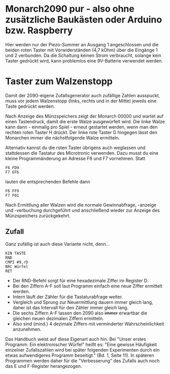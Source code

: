 # Monarch2090 pur - also ohne zusätzliche Baukästen oder Arduino bzw. Raspberry

Hier werden nur der Piezo-Summer an Ausgang 1 angeschlossen und die beiden roten Taster mit Vorwiderständen (4,7 kOhm) über die Eingänge 1 und 2 verbunden. Da die Schaltung keinen Strom verbraucht, solange kein Taster gedrückt wird, kann problemlos eine 9V-Batterie verwendet werden. 

# Taster zum Walzenstopp

Damit der 2090-eigene Zufallsgenerator auch zufällige Zahlen ausspuckt, muss vor jedem Walzenstopp (links, rechts und in der Mitte) jeweils eine Taste gedrückt werden.

Nach Anzeige des Münzspeichers zeigt der Monarch 00000 und wartet auf einen Tastendruck, damit die erste Walze ausgewürfelt wird. Die linke Walze kann dann - einmalig pro Spiel - erneut gestartet werden, wenn man den rechten roten Taster H drückt. Der linke rote Taster G hingegen lässt den Monarchen immer die nächstfolgende Walze ermitteln. 

Alternativ kannst du die roten Taster übrigens auch weglassen und stattdessen die Tastatur des Microtronic verwenden. Dazu musst du eine kleine Programmänderung an Adresse F6 und F7 vornehmen. Statt
```
F6 FD9     
F7 EF6      
```
lauten die entsprechenden Befehle dann
```
F6 FF9     
F7 F01      
```

Nach Ermittlung aller Walzen wird die normale Gewinnabfrage, -anzeige und -verbuchung durchgeführt und anschließend wieder zur Anzeige des Münzspeichers zurückgekehrt.

## Zufall

Ganz zufällig ist auch diese Variante nicht, denn...
```
KIN TASTE
RND
CMPI #9,rD
BRC Würfel
RET
```

- Der RND-Befehl sorgt für eine hexadezimale Ziffer im Register D.
- Bei den Ziffern A-F soll laut Programm einfach eine neue Ziffer ermittelt werden.
- Intern läuft der Zähler für die Tastaturabfrage weiter.
- Vergleich und Sprung zur Neuermittlung dauern immer gleich lang, daher ist das Intervall für den Zähler immer gleich lang.
- Die sechs Ziffern A-F lassen den 2090 also ~~immer~~ erwartbar die gleichen neuen dezimalen Ziffern ermitteln.
- Also sind (mind.) 4 dezimale Ziffern mit verminderter Wahrscheinlichkeit anzunehmen.

Das Handbuch weist auf diese Eigenart auch hin. Bei "Unser erstes Programm: Ein elektronischer Würfel" heißt es: "Eine gewisse Häufigkeit einzelner Zufallszahlen wird bei später folgenden Experimenten durch ein etwas aufwendigeres Programm beseitigt." (Bd. 1, Seite 11). In späteren Programmen werden daher für die "Verbesserung" des Zufalls auch noch das E und F-Register herangezogen.
